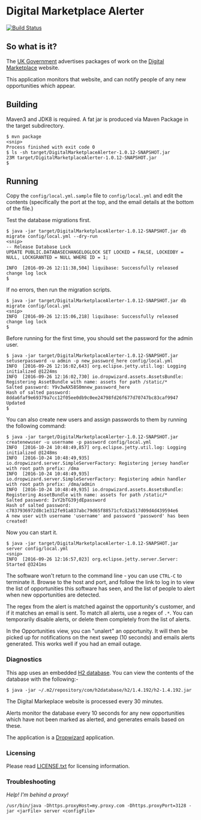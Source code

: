 # Digital Marketplace Alerter

[![Build Status](https://travis-ci.org/cgi-digital/DigitalMarketplaceAlerter.svg?branch=master)](https://travis-ci.org/cgi-digital/DigitalMarketplaceAlerter)

## So what is it?

The [UK Government](https://www.gov.uk) advertises packages of work on the [Digital Marketplace](https://www.digitalmarketplace.service.gov.uk/digital-outcomes-and-specialists/opportunities) website.

This application monitors that website, and can notify people of any new opportunities which appear.


## Building

Maven3 and JDK8 is required. A fat jar is produced via Maven Package in the target subdirectory.
```
$ mvn package
<snip>
Process finished with exit code 0
$ ls -sh target/DigitalMarketplaceAlerter-1.0.12-SNAPSHOT.jar
23M target/DigitalMarketplaceAlerter-1.0.12-SNAPSHOT.jar
$
```

## Running

Copy the ```config/local.yml.sample``` file to ```config/local.yml``` and edit the contents (specifically the port at the top, and the email details at the bottom of the file.)

Test the database migrations first.

```
$ java -jar target/DigitalMarketplaceAlerter-1.0.12-SNAPSHOT.jar db migrate config/local.yml --dry-run
<snip>
-- Release Database Lock
UPDATE PUBLIC.DATABASECHANGELOGLOCK SET LOCKED = FALSE, LOCKEDBY = NULL, LOCKGRANTED = NULL WHERE ID = 1;

INFO  [2016-09-26 12:11:38,504] liquibase: Successfully released change log lock
$
```

If no errors, then run the migration scripts.

```
$ java -jar target/DigitalMarketplaceAlerter-1.0.12-SNAPSHOT.jar db migrate config/local.yml
<snip>
INFO  [2016-09-26 12:15:06,218] liquibase: Successfully released change log lock
$ 
```

Before running for the first time, you should set the password for the admin user.

```
$ java -jar target/DigitalMarketplaceAlerter-1.0.12-SNAPSHOT.jar setuserpassword -u admin -p new_password_here config/local.yml
INFO  [2016-09-26 12:16:02,643] org.eclipse.jetty.util.log: Logging initialized @1224ms
INFO  [2016-09-26 12:16:02,730] io.dropwizard.assets.AssetsBundle: Registering AssetBundle with name: assets for path /static/*
Salted password: Y9v3wAX58S0mnew_password_here
Hash of salted password: 8dda6faf9e69379a7cc12f05ee0db9c0ee24798fd26f677d70747bc83caf9947
Updated
$
```

You can also create new users and assign passwords to them by running the following command:

```
$ java -jar target/DigitalMarketplaceAlerter-1.0.12-SNAPSHOT.jar createnewuser -u username -p password config/local.yml
INFO  [2016-10-24 10:48:49,857] org.eclipse.jetty.util.log: Logging initialized @1248ms
INFO  [2016-10-24 10:48:49,935] io.dropwizard.server.SimpleServerFactory: Registering jersey handler with root path prefix: /dma
INFO  [2016-10-24 10:48:49,935] io.dropwizard.server.SimpleServerFactory: Registering admin handler with root path prefix: /dma/admin
INFO  [2016-10-24 10:48:49,935] io.dropwizard.assets.AssetsBundle: Registering AssetBundle with name: assets for path /static/*
Salted password: IvY2bTG39jdEpassword
Hash of salted password: c7837936972d8c1e312fe91a837abc79d65f88571cfc82a517d09d4d439594e6
A new user with username 'username' and password 'password' has been created!

```

Now you can start it.

```
$ java -jar target/DigitalMarketplaceAlerter-1.0.12-SNAPSHOT.jar server config/local.yml
<snip>
INFO  [2016-09-26 12:16:57,023] org.eclipse.jetty.server.Server: Started @3241ms
```

The software won't return to the command line - you can use ```CTRL-C``` to terminate it. Browse to the host and port, and 
follow the link to log in to view the list of opportunities this software has seen, and the list of people to alert when
new opportunities are detected.

The regex from the alert is matched against the opportunity's customer, and if it matches an email is sent. To 
match all alerts, use a regex of ```.*```. You can temporarily disable alerts, or delete them completely from the
list of alerts.

In the Opportunities view, you can "unalert" an opportunity. It will then be picked up for notifications on the
next sweep (10 seconds) and emails alerts generated. This works well if you had an email outage.

### Diagnostics

This app uses an embedded [H2 database](http://www.h2database.com/). You can view the contents
of the database with the following:-

```
$ java -jar ~/.m2/repository/com/h2database/h2/1.4.192/h2-1.4.192.jar
```

The Digital Markeplace website is processed every 30 minutes.

Alerts monitor the database every 10 seconds for any new opportunities which have not been 
marked as alerted, and generates emails based on these.


The application is a [Dropwizard](http://www.dropwizard.io) application.

### Licensing

Please read [LICENSE.txt](LICENSE.txt) for licensing information.

### Troubleshooting

*Help! I'm behind a proxy!*

```
/usr/bin/java -Dhttps.proxyHost=my.proxy.com -Dhttps.proxyPort=3128 -jar <jarFile> server <configFile>
```
